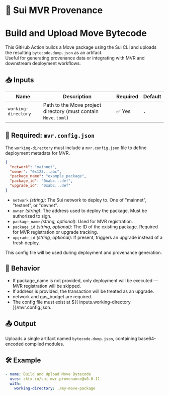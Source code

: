 # 🚀 Sui MVR Provenance

# Build and Upload Move Bytecode

This GitHub Action builds a Move package using the Sui CLI and uploads the resulting `bytecode.dump.json` as an artifact.  
Useful for generating provenance data or integrating with MVR and downstream deployment workflows.

## 📥 Inputs

| Name                | Description                                                   | Required | Default |
| ------------------- | ------------------------------------------------------------- | -------- | ------- |
| `working-directory` | Path to the Move project directory (must contain `Move.toml`) | ✅ Yes   | `.`     |

## 📄 Required: `mvr.config.json`

The `working-directory` must include a `mvr.config.json` file to define deployment metadata for MVR.

```json
{
  "network": "mainnet",
  "owner": "0x123...abc",
  "package_name": "example_package",
  "package_id": "0xabc...def",
  "upgrade_id": "0xabc...def"
}
```

- `network` _(string)_: The Sui network to deploy to. One of "mainnet", "testnet", or "devnet".
- `owner` _(string)_: The address used to deploy the package. Must be authorized to sign.
- `package_name` _(string, optional)_: Used for MVR registration.
- `package_id` _(string, optional)_: The ID of the existing package. Required for MVR registration or upgrade tracking.
- `upgrade_id` _(string, optional)_: If present, triggers an upgrade instead of a fresh deploy.

This config file will be used during deployment and provenance generation.

## 🔧 Behavior

- If package_name is not provided, only deployment will be executed — MVR registration will be skipped.
- If address is provided, the transaction will be treated as an upgrade.
- network and gas_budget are required.
- The config file must exist at ${{ inputs.working-directory }}/mvr.config.json.

## 📤 Output

Uploads a single artifact named `bytecode.dump.json`, containing base64-encoded compiled modules.

## 🛠 Example

```yaml
- name: Build and Upload Move Bytecode
  uses: zktx-io/sui-mvr-provenance@v0.0.11
  with:
    working-directory: ./my-move-package
```
